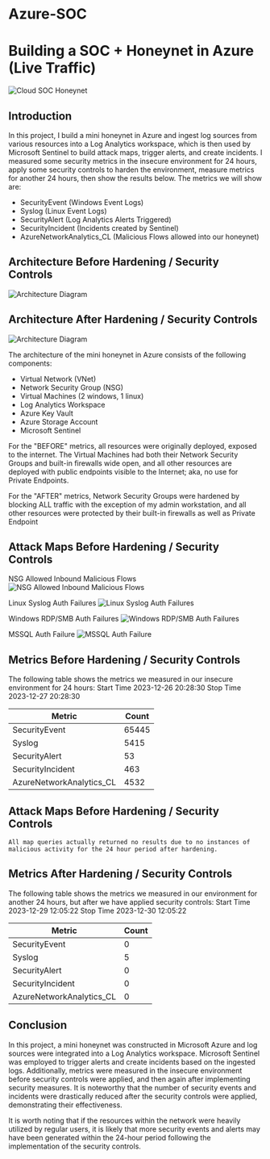 # Azure-SOC
# Building a SOC + Honeynet in Azure (Live Traffic)
![Cloud SOC Honeynet](https://github.com/CPamb/Azure-SOC/assets/149398071/3a2140e6-9673-4ab0-9704-b5ab44a95531)


## Introduction

In this project, I build a mini honeynet in Azure and ingest log sources from various resources into a Log Analytics workspace, which is then used by Microsoft Sentinel to build attack maps, trigger alerts, and create incidents. I measured some security metrics in the insecure environment for 24 hours, apply some security controls to harden the environment, measure metrics for another 24 hours, then show the results below. The metrics we will show are:

- SecurityEvent (Windows Event Logs)
- Syslog (Linux Event Logs)
- SecurityAlert (Log Analytics Alerts Triggered)
- SecurityIncident (Incidents created by Sentinel)
- AzureNetworkAnalytics_CL (Malicious Flows allowed into our honeynet)

## Architecture Before Hardening / Security Controls
![Architecture Diagram](https://github.com/CPamb/Azure-SOC/assets/149398071/db6e23ad-fae7-43c1-8fd4-5a98f0eb5f5b)


## Architecture After Hardening / Security Controls
![Architecture Diagram](https://github.com/CPamb/Azure-SOC/assets/149398071/807dd578-7c95-40e6-b598-556bb94e6ad9)


The architecture of the mini honeynet in Azure consists of the following components:

- Virtual Network (VNet)
- Network Security Group (NSG)
- Virtual Machines (2 windows, 1 linux)
- Log Analytics Workspace
- Azure Key Vault
- Azure Storage Account
- Microsoft Sentinel

For the "BEFORE" metrics, all resources were originally deployed, exposed to the internet. The Virtual Machines had both their Network Security Groups and built-in firewalls wide open, and all other resources are deployed with public endpoints visible to the Internet; aka, no use for Private Endpoints.

For the "AFTER" metrics, Network Security Groups were hardened by blocking ALL traffic with the exception of my admin workstation, and all other resources were protected by their built-in firewalls as well as Private Endpoint

## Attack Maps Before Hardening / Security Controls

NSG Allowed Inbound Malicious Flows
![NSG Allowed Inbound Malicious Flows](https://github.com/CPamb/Azure-SOC/assets/149398071/a18b2c91-a524-4e1e-8464-a5e3a8d2f387)<br>

Linux Syslog Auth Failures
![Linux Syslog Auth Failures](https://github.com/CPamb/Azure-SOC/assets/149398071/854b06af-6d28-4671-8619-1ce37991586f)<br>

Windows RDP/SMB Auth Failures
![Windows RDP/SMB Auth Failures](https://github.com/CPamb/Azure-SOC/assets/149398071/cd5c17ae-72d7-4ba9-8344-c975c2a26bb2)<br>

MSSQL Auth Failure
![MSSQL Auth Failure](https://github.com/CPamb/Azure-SOC/assets/149398071/333136be-7155-4b54-af19-75d336e9ecc5)


## Metrics Before Hardening / Security Controls

The following table shows the metrics we measured in our insecure environment for 24 hours:
Start Time 2023-12-26 20:28:30
Stop Time 2023-12-27 20:28:30

| Metric                   | Count
| ------------------------ | -----
| SecurityEvent            | 65445
| Syslog                   | 5415
| SecurityAlert            | 53
| SecurityIncident         | 463
| AzureNetworkAnalytics_CL | 4532

## Attack Maps Before Hardening / Security Controls

```All map queries actually returned no results due to no instances of malicious activity for the 24 hour period after hardening.```

## Metrics After Hardening / Security Controls

The following table shows the metrics we measured in our environment for another 24 hours, but after we have applied security controls:
Start Time 2023-12-29 12:05:22
Stop Time	2023-12-30 12:05:22

| Metric                   | Count
| ------------------------ | -----
| SecurityEvent            | 0
| Syslog                   | 5
| SecurityAlert            | 0
| SecurityIncident         | 0
| AzureNetworkAnalytics_CL | 0

## Conclusion

In this project, a mini honeynet was constructed in Microsoft Azure and log sources were integrated into a Log Analytics workspace. Microsoft Sentinel was employed to trigger alerts and create incidents based on the ingested logs. Additionally, metrics were measured in the insecure environment before security controls were applied, and then again after implementing security measures. It is noteworthy that the number of security events and incidents were drastically reduced after the security controls were applied, demonstrating their effectiveness.

It is worth noting that if the resources within the network were heavily utilized by regular users, it is likely that more security events and alerts may have been generated within the 24-hour period following the implementation of the security controls.
